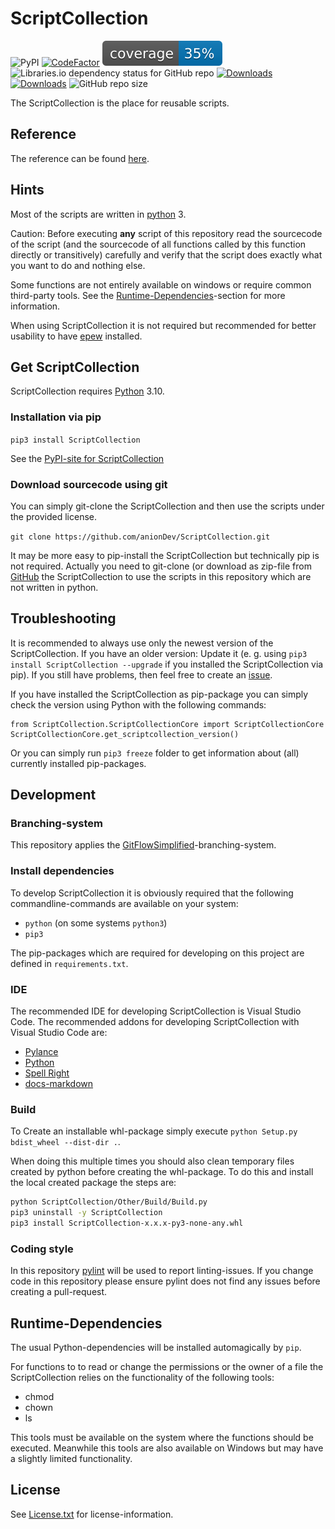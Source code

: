# ScriptCollection

![PyPI](https://img.shields.io/pypi/v/ScriptCollection)
[![CodeFactor](https://www.codefactor.io/repository/github/aniondev/scriptcollection/badge/main)](https://www.codefactor.io/repository/github/aniondev/scriptcollection/overview/main)
![Coverage](./ScriptCollection/Other/QualityCheck/TestCoverage/Badges/badge_shieldsio_linecoverage_blue.svg)
![Libraries.io dependency status for GitHub repo](https://img.shields.io/librariesio/github/anionDev/ScriptCollection)
[![Downloads](https://pepy.tech/badge/scriptcollection)](https://pepy.tech/project/scriptcollection)
[![Downloads](https://pepy.tech/badge/scriptcollection/month)](https://pepy.tech/project/scriptcollection)
![GitHub repo size](https://img.shields.io/github/repo-size/anionDev/ScriptCollection)

The ScriptCollection is the place for reusable scripts.

## Reference

The reference can be found [here](https://aniondev.github.io/ScriptCollectionReference/index.html).

## Hints

Most of the scripts are written in [python](https://www.python.org) 3.

Caution: Before executing **any** script of this repository read the sourcecode of the script (and the sourcecode of all functions called by this function directly or transitively) carefully and verify that the script does exactly what you want to do and nothing else.

Some functions are not entirely available on windows or require common third-party tools. See the [Runtime-Dependencies](#Runtime-Dependencies)-section for more information.

When using ScriptCollection it is not required but recommended for better usability to have [epew](https://github.com/anionDev/Epew) installed.

## Get ScriptCollection

ScriptCollection requires [Python](https://www.python.org) 3.10.

### Installation via pip

`pip3 install ScriptCollection`

See the [PyPI-site for ScriptCollection](https://pypi.org/project/ScriptCollection)

### Download sourcecode using git

You can simply git-clone the ScriptCollection and then use the scripts under the provided license.

`git clone https://github.com/anionDev/ScriptCollection.git`

It may be more easy to pip-install the ScriptCollection but technically pip is not required. Actually you need to git-clone (or download as zip-file from [GitHub](https://github.com/anionDev/ScriptCollection) the ScriptCollection to use the scripts in this repository which are not written in python.

## Troubleshooting

It is recommended to always use only the newest version of the ScriptCollection. If you have an older version: Update it (e. g. using `pip3 install ScriptCollection --upgrade` if you installed the ScriptCollection via pip). If you still have problems, then feel free to create an [issue](https://github.com/anionDev/ScriptCollection/issues).

If you have installed the ScriptCollection as pip-package you can simply check the version using Python with the following commands:

```lang-bash
from ScriptCollection.ScriptCollectionCore import ScriptCollectionCore
ScriptCollectionCore.get_scriptcollection_version()
```

Or you can simply run `pip3 freeze` folder to get information about (all) currently installed pip-packages.

## Development

### Branching-system

This repository applies the [GitFlowSimplified](https://projects.aniondev.de/Common/Templates/ProjectTemplates/-/blob/main/Templates/Conventions/BranchingSystem/GitFlowSimplified.md)-branching-system.

### Install dependencies

To develop ScriptCollection it is obviously required that the following commandline-commands are available on your system:

- `python` (on some systems `python3`)
- `pip3`

The pip-packages which are required for developing on this project are defined in `requirements.txt`.

### IDE

The recommended IDE for developing ScriptCollection is Visual Studio Code.
The recommended addons for developing ScriptCollection with Visual Studio Code are:

- [Pylance](https://marketplace.visualstudio.com/items?itemName=ms-python.vscode-pylance)
- [Python](https://marketplace.visualstudio.com/items?itemName=ms-python.python)
- [Spell Right](https://marketplace.visualstudio.com/items?itemName=ban.spellright)
- [docs-markdown](https://marketplace.visualstudio.com/items?itemName=docsmsft.docs-markdown)

### Build

To Create an installable whl-package simply execute `python Setup.py bdist_wheel --dist-dir .`.

When doing this multiple times you should also clean temporary files created by python before creating the whl-package.
To do this and install the local created package the steps are:

```bash
python ScriptCollection/Other/Build/Build.py
pip3 uninstall -y ScriptCollection
pip3 install ScriptCollection-x.x.x-py3-none-any.whl
```

### Coding style

In this repository [pylint](https://pylint.org/) will be used to report linting-issues.
If you change code in this repository please ensure pylint does not find any issues before creating a pull-request.

## Runtime-Dependencies

The usual Python-dependencies will be installed automagically by `pip`.

For functions to to read or change the permissions or the owner of a file the ScriptCollection relies on the functionality of the following tools:

- chmod
- chown
- ls

This tools must be available on the system where the functions should be executed. Meanwhile this tools are also available on Windows but may have a slightly limited functionality.

## License

See [License.txt](https://raw.githubusercontent.com/anionDev/ScriptCollection/main/License.txt) for license-information.
